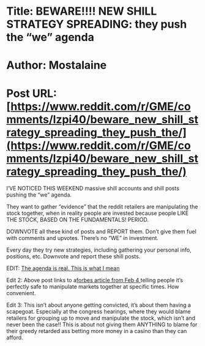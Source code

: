 # Title: BEWARE!!!! NEW SHILL STRATEGY SPREADING: they push the “we” agenda
# Author: Mostalaine
# Post URL: [https://www.reddit.com/r/GME/comments/lzpi40/beware_new_shill_strategy_spreading_they_push_the/](https://www.reddit.com/r/GME/comments/lzpi40/beware_new_shill_strategy_spreading_they_push_the/)


I’VE NOTICED THIS WEEKEND massive shill accounts and shill posts pushing the “we” agenda.

They want to gather “evidence” that the reddit retailers are manipulating the stock together, when in reality people are invested because people LIKE THE STOCK, BASED ON THE FUNDAMENTALS! PERIOD.

DOWNVOTE all these kind of posts and REPORT them. Don’t give them fuel with comments and upvotes. There’s no “WE” in investment. 

Every day they try new strategies, including gathering your personal info, positions, etc. Downvote and report these shill posts.

EDIT:
[The agenda is real. This is what I mean](https://www.reddit.com/r/GME/comments/lzzi1m/we_need_to_stop_worrying_about_collaboration/?utm_source=share&utm_medium=ios_app&utm_name=iossmf)

Edit 2:
Above post links to a[forbes article from Feb 4 ](https://www.forbes.com/sites/brucebrumberg/2021/02/04/reddit-and-gamestop-lessons-former-sec-enforcement-chief-explains-stock-manipulation-and-how-to-avoid-trouble/?sh=3bbdfce28590)  telling people it’s perfectly safe to manipulate markets together at specific times. How convenient.

Edit 3:
This isn’t about anyone getting convicted, it’s about them having a scapegoat. Especially at the congress hearings, where they would blame retailers for grouping up to move and manipulate the stock, which isn’t and never been the case!! This is about not giving them ANYTHING to blame for their greedy retarded ass betting more money in a casino than they can afford.